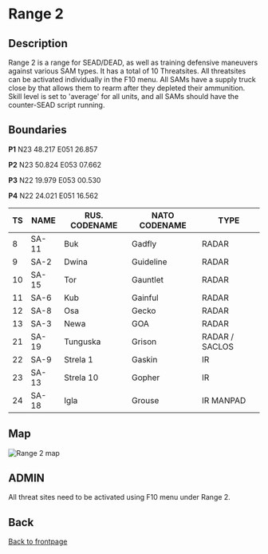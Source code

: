# Range 2

## Description

Range 2 is a range for SEAD/DEAD, as well as training defensive maneuvers against various SAM types.
It has a total of 10 Threatsites.
All threatsites can be activated individually in the F10 menu.
All SAMs have a supply truck close by that allows them to rearm after they depleted their ammunition.
Skill level is set to 'average' for all units, and all SAMs should have the counter-SEAD script running.

## Boundaries

 **P1**   N23 48.217 E051 26.857
 
 **P2**   N23 50.824 E053 07.662
 
 **P3**   N22 19.979 E053 00.530
 
 **P4**   N22 24.021 E051 16.562

| TS | NAME | RUS. CODENAME | NATO CODENAME | TYPE           |
|----|------|---------------|---------------|----------------|
|  8 | SA-11| Buk           | Gadfly        | RADAR          |
|  9 | SA-2 | Dwina         | Guideline     | RADAR          |
| 10 | SA-15| Tor           | Gauntlet      | RADAR          |
| 11 | SA-6 | Kub           | Gainful       | RADAR          |
| 12 | SA-8 | Osa           | Gecko         | RADAR          |
| 13 | SA-3 | Newa          | GOA           | RADAR          |
| 21 | SA-19| Tunguska      | Grison        | RADAR / SACLOS |
| 22 | SA-9 | Strela 1      | Gaskin        | IR             |
| 23 | SA-13| Strela 10     | Gopher        | IR             |
| 24 | SA-18| Igla          | Grouse        | IR MANPAD      |


## Map
![Range 2 map](/ATRM_Brief/Pictures/Range_2.PNG)


## ADMIN
All threat sites need to be activated using F10 menu under Range 2.

## Back
[Back to frontpage](https://132nd-vwing.github.io/ATRM_Brief/)
